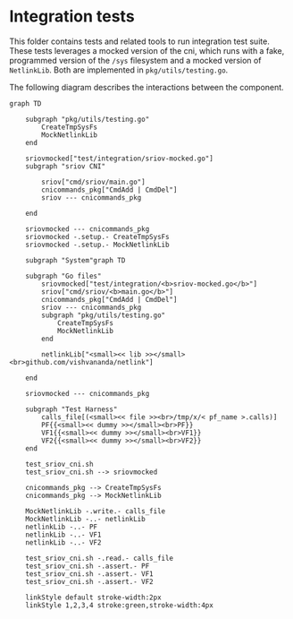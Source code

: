 # Integration tests

This folder contains tests and related tools to run integration test suite. These tests leverages a mocked version of the cni, which runs with a 
fake, programmed version of the `/sys` filesystem and a mocked version of `NetlinkLib`. Both are implemented in `pkg/utils/testing.go`.

The following diagram describes the interactions between the component. 

```mermaid
graph TD

    subgraph "pkg/utils/testing.go"
        CreateTmpSysFs
        MockNetlinkLib
    end
  
    sriovmocked["test/integration/sriov-mocked.go"]
    subgraph "sriov CNI"

        sriov["cmd/sriov/main.go"]
        cnicommands_pkg["CmdAdd | CmdDel"]
        sriov --- cnicommands_pkg
        
    end

    sriovmocked --- cnicommands_pkg
    sriovmocked -.setup.- CreateTmpSysFs
    sriovmocked -.setup.- MockNetlinkLib

    subgraph "System"graph TD
  
    subgraph "Go files"
        sriovmocked["test/integration/<b>sriov-mocked.go</b>"]
        sriov["cmd/sriov/<b>main.go</b>"]
        cnicommands_pkg["CmdAdd | CmdDel"]
        sriov --- cnicommands_pkg
        subgraph "pkg/utils/testing.go"
            CreateTmpSysFs
            MockNetlinkLib
        end

        netlinkLib["<small><< lib >></small><br>github.com/vishvananda/netlink"]

    end

    sriovmocked --- cnicommands_pkg

    subgraph "Test Harness"
        calls_file[(<small><< file >><br>/tmp/x/< pf_name >.calls)]
        PF{{<small><< dummy >></small><br>PF}}
        VF1{{<small><< dummy >></small><br>VF1}}
        VF2{{<small><< dummy >></small><br>VF2}}
    end

    test_sriov_cni.sh
    test_sriov_cni.sh --> sriovmocked 
  
    cnicommands_pkg --> CreateTmpSysFs
    cnicommands_pkg --> MockNetlinkLib

    MockNetlinkLib -.write.- calls_file
    MockNetlinkLib -..- netlinkLib
    netlinkLib -..- PF
    netlinkLib -..- VF1
    netlinkLib -..- VF2

    test_sriov_cni.sh -.read.- calls_file
    test_sriov_cni.sh -.assert.- PF
    test_sriov_cni.sh -.assert.- VF1
    test_sriov_cni.sh -.assert.- VF2

    linkStyle default stroke-width:2px
    linkStyle 1,2,3,4 stroke:green,stroke-width:4px
```
